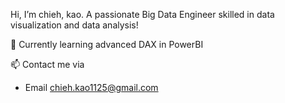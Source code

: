 Hi, I’m chieh, kao.
A passionate Big Data Engineer skilled in data visualization and data analysis! 

🌱 Currently learning advanced DAX in PowerBI

📫 Contact me via 
- Email chieh.kao1125@gmail.com

<!---
chieh-kao-1125/chieh-kao-1125 is a ✨ special ✨ repository because its `README.md` (this file) appears on your GitHub profile.
You can click the Preview link to take a look at your changes.
--->
